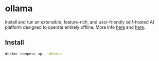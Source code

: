 # ollama

Install and run an extensible, feature-rich, and user-friendly self-hosted AI platform designed to operate entirely offline.
More info [here](https://ollama.com/) and [here](https://openwebui.com/).

## Install
```sh
docker compose up --detach
```
